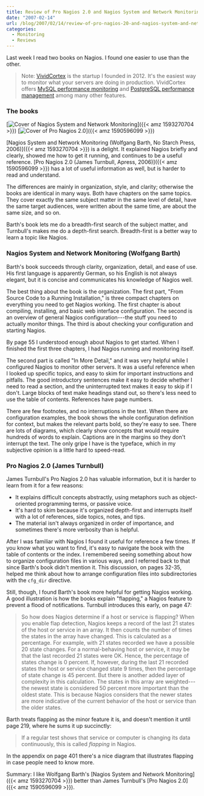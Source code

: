 ```yaml
---
title: Review of Pro Nagios 2.0 and Nagios System and Network Monitoring
date: "2007-02-14"
url: /blog/2007/02/14/review-of-pro-nagios-20-and-nagios-system-and-network-monitoring/
categories:
  - Monitoring
  - Reviews
---
```

Last week I read two books on Nagios. I found one easier to use than the other.

> Note: [VividCortex](https://vividcortex.com/) is the startup I founded in 2012. It's the easiest way to monitor what
> your servers are doing in production. VividCortex offers [MySQL performance
> monitoring](https://vividcortex.com/monitoring/mysql/) and [PostgreSQL
> performance management](https://vividcortex.com/monitoring/postgres/) among many
> other features.

### The books

[![Cover of Nagios System and Network Monitoring](/media/2007/02/nagios_cov.jpg "fr pa1")]({{< amz 1593270704 >}})
[![Cover of Pro Nagios 2.0](/media/2007/02/pro-nagios.gif "fr pa1")]({{< amz 1590596099 >}})

[Nagios System and Network Monitoring (Wolfgang Barth, No Starch Press, 2006)]({{< amz 1593270704 >}}) is a delight. It explained Nagios briefly and clearly, showed me how to get it running, and continues to be a useful reference. [Pro Nagios 2.0 (James Turnbull, Apress, 2006)]({{< amz 1590596099 >}}) has a lot of useful information as well, but is harder to read and understand.

The differences are mainly in organization, style, and clarity; otherwise the books are identical in many ways. Both have chapters on the same topics. They cover exactly the same subject matter in the same level of detail, have the same target audiences, were written about the same time, are about the same size, and so on.

Barth's book lets me do a breadth-first search of the subject matter, and Turnbull's makes me do a depth-first search. Breadth-first is a better way to learn a topic like Nagios.

### Nagios System and Network Monitoring (Wolfgang Barth)

Barth's book succeeds through clarity, organization, detail, and ease of use. His first language is apparently German, so his English is not always elegant, but it is concise and communicates his knowledge of Nagios well.

The best thing about the book is the organization. The first part, "From Source Code to a Running Installation," is three compact chapters on everything you need to get Nagios working. The first chapter is about compiling, installing, and basic web interface configuration. The second is an overview of general Nagios configuration---the stuff you need to actually monitor things. The third is about checking your configuration and starting Nagios.

By page 55 I understood enough about Nagios to get started. When I finished the first three chapters, I had Nagios running and monitoring itself.

The second part is called "In More Detail," and it was very helpful while I configured Nagios to monitor other servers. It was a useful reference when I looked up specific topics, and easy to skim for important instructions and pitfalls. The good introductory sentences make it easy to decide whether I need to read a section, and the uninterrupted text makes it easy to skip if I don't. Large blocks of text make headings stand out, so there's less need to use the table of contents. References have page numbers.

There are few footnotes, and no interruptions in the text. When there are configuration examples, the book shows the whole configuration definition for context, but makes the relevant parts bold, so they're easy to see. There are lots of diagrams, which clearly show concepts that would require hundreds of words to explain. Captions are in the margins so they don't interrupt the text. The only gripe I have is the typeface, which in my subjective opinion is a little hard to speed-read.

### Pro Nagios 2.0 (James Turnbull)

James Turnbull's Pro Nagios 2.0 has valuable information, but it is harder to learn from it for a few reasons:

* It explains difficult concepts abstractly, using metaphors such as object-oriented programming terms, or passive voice.
* It's hard to skim because it's organized depth-first and interrupts itself with a lot of references, side topics, notes, and tips.
* The material isn't always organized in order of importance, and sometimes there's more verbosity than is helpful.

After I was familiar with Nagios I found it useful for reference a few times. If you know what you want to find, it's easy to navigate the book with the table of contents or the index. I remembered seeing something about how to organize configuration files in various ways, and I referred back to that since Barth's book didn't mention it. This discussion, on pages 32-35, helped me think about how to arrange configuration files into subdirectories with the `cfg_dir` directive.

Still, though, I found Barth's book more helpful for getting Nagios working. A good illustration is how the books explain "flapping," a Nagios feature to prevent a flood of notifications. Turnbull introduces this early, on page 47:

> So how does Nagios determine if a host or service is flapping? When you enable flap detection, Nagios keeps a record of the last 21 states of the host or service in an array. It then counts the number of times the states in the array have changed. This is calculated as a percentage. For example, with 21 states recorded we have a possible 20 state changes. For a normal-behaving host or service, it may be that the last recorded 21 states were OK. Hence, the percentage of states change is 0 percent. If, however, during the last 21 recorded states the host or service changed state 9 times, then the percentage of state change is 45 percent. But there is another added layer of complexity in this calculation. The states in this array are weighted---the newest state is considered 50 percent more important than the oldest state. This is because Nagios considers that the newer states are more indicative of the current behavior of the host or service than the older states.

Barth treats flapping as the minor feature it is, and doesn't mention it until page 219, where he sums it up succinctly:

> If a regular test shows that service or computer is changing its data continuously, this is called *flapping* in Nagios.

In the appendix on page 401 there's a nice diagram that illustrates flapping in case people need to know more.

Summary: I like Wolfgang Barth's [Nagios System and Network Monitoring]({{< amz 1593270704 >}}) better than James Turnbull's [Pro Nagios 2.0]({{< amz 1590596099 >}}).
